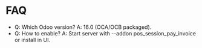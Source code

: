 # FAQ

- Q: Which Odoo version? A: 16.0 (OCA/OCB packaged).
- Q: How to enable? A: Start server with --addon pos_session_pay_invoice or install in UI.
